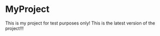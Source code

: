 # MyProject
This is my project for test purposes only!
This is the latest version of the project!!!
